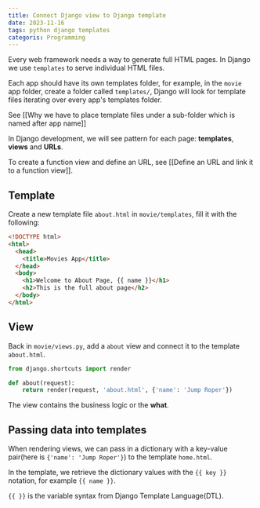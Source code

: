 ```yaml
---
title: Connect Django view to Django template
date: 2023-11-16
tags: python django templates
categoris: Programming
---
```


Every web framework needs a way to generate full HTML pages. In Django we use `templates` to serve individual HTML files.

Each app should have its own templates folder, for example, in the `movie` app folder, create a folder called `templates/`, Django will look for template files iterating over every app's templates folder.

See [[Why we have to place template files under a sub-folder which is named after app name]]

In Django development, we will see pattern for each page: **templates**, **views** and **URLs**.

To create a function view and define an URL, see [[Define an URL and link it to a function view]].

## Template

Create a new template file `about.html` in `movie/templates`, fill it with the following:

<!-- {% raw %} -->
```html
<!DOCTYPE html>
<html>
  <head>
    <title>Movies App</title>
  </head>
  <body>
    <h1>Welcome to About Page, {{ name }}</h1>
    <h2>This is the full about page</h2>
  </body>
</html>
```
<!-- {%endraw %} -->

## View

Back in `movie/views.py`, add a `about` view and connect it to the template `about.html`.

```python
from django.shortcuts import render

def about(request):
    return render(request, 'about.html', {'name': 'Jump Roper'})
```

The view contains the business logic or the **what**.

## Passing data into templates

When rendering views, we can pass in a dictionary with a key-value pair(here is `{'name': 'Jump Roper'}`) to the template `home.html`.

<!-- {% raw %} -->
In the template, we retrieve the dictionary values with the `{{ key }}` notation, for example `{{ name }}`.

`{{ }}` is the variable syntax from Django Template Language(DTL).
<!-- {%endraw %} -->